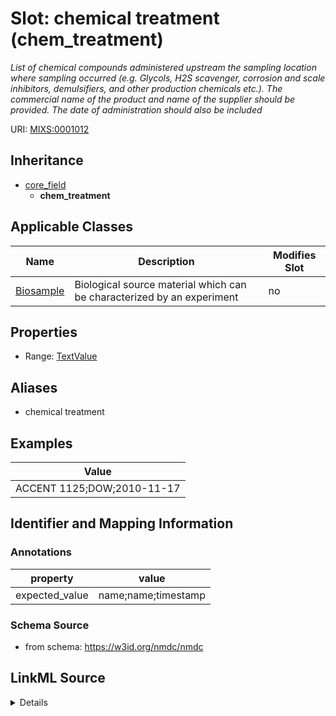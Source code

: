 # Slot: chemical treatment (chem_treatment)


_List of chemical compounds administered upstream the sampling location where sampling occurred (e.g. Glycols, H2S scavenger, corrosion and scale inhibitors, demulsifiers, and other production chemicals etc.). The commercial name of the product and name of the supplier should be provided. The date of administration should also be included_



URI: [MIXS:0001012](https://w3id.org/mixs/0001012)




## Inheritance

* [core_field](core_field.md)
    * **chem_treatment**





## Applicable Classes

| Name | Description | Modifies Slot |
| --- | --- | --- |
[Biosample](Biosample.md) | Biological source material which can be characterized by an experiment |  no  |







## Properties

* Range: [TextValue](TextValue.md)



## Aliases


* chemical treatment




## Examples

| Value |
| --- |
| ACCENT 1125;DOW;2010-11-17 |

## Identifier and Mapping Information





### Annotations

| property | value |
| --- | --- |
| expected_value | name;name;timestamp || occurrence | 1 |



### Schema Source


* from schema: https://w3id.org/nmdc/nmdc




## LinkML Source

<details>
```yaml
name: chem_treatment
annotations:
  expected_value:
    tag: expected_value
    value: name;name;timestamp
  occurrence:
    tag: occurrence
    value: '1'
description: List of chemical compounds administered upstream the sampling location
  where sampling occurred (e.g. Glycols, H2S scavenger, corrosion and scale inhibitors,
  demulsifiers, and other production chemicals etc.). The commercial name of the product
  and name of the supplier should be provided. The date of administration should also
  be included
title: chemical treatment
examples:
- value: ACCENT 1125;DOW;2010-11-17
from_schema: https://w3id.org/nmdc/nmdc
aliases:
- chemical treatment
rank: 1000
is_a: core field
string_serialization: '{text};{text};{timestamp}'
slot_uri: MIXS:0001012
multivalued: false
alias: chem_treatment
domain_of:
- Biosample
range: TextValue

```
</details>